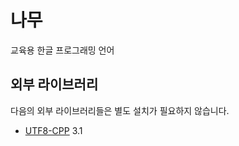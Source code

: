 # 나무
교육용 한글 프로그래밍 언어

## 외부 라이브러리
다음의 외부 라이브러리들은 별도 설치가 필요하지 않습니다.
- [UTF8-CPP](https://github.com/nemtrif/utfcpp) 3.1